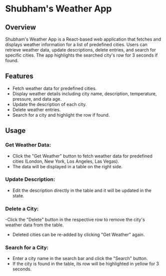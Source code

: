 # Shubham's Weather App

## Overview

Shubham's Weather App is a React-based web application that fetches and displays weather information for a list of predefined cities. Users can retrieve weather data, update descriptions, delete entries, and search for specific cities. The app highlights the searched city's row for 3 seconds if found.

## Features

- Fetch weather data for predefined cities.
- Display weather details including city name, description, temperature, pressure, and data age.
- Update the description of each city.
- Delete weather entries.
- Search for a city and highlight the row if found.

## Usage
### Get Weather Data:
- Click the "Get Weather" button to fetch weather data for predefined cities (London, New York, Los Angeles, Las Vegas).
- The data will be displayed in a table on the right side.

### Update Description:
- Edit the description directly in the table and it will be updated in the state.

### Delete a City:
-Click the "Delete" button in the respective row to remove the city's weather data from the table.
- Deleted cities can be re-added by clicking "Get Weather" again.

### Search for a City:
- Enter a city name in the search bar and click the "Search" button.
- If the city is found in the table, its row will be highlighted in yellow for 3 seconds.